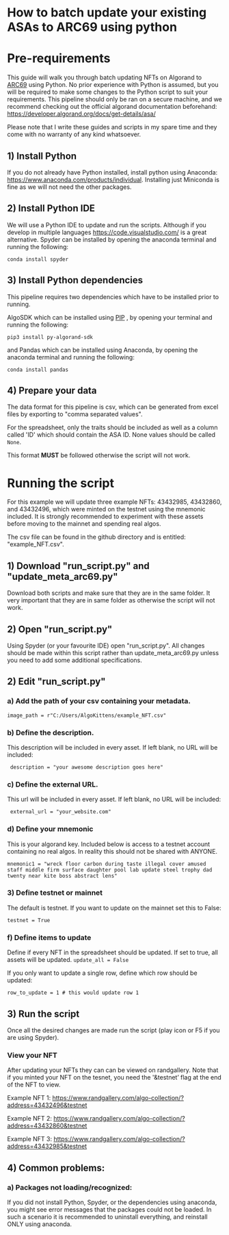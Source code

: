
# How to batch update your existing ASAs to ARC69 using python

# Pre-requirements
This guide will walk you through batch updating NFTs on Algorand to [ARC69](https://github.com/algokittens/arc69) using Python. No prior experience with Python is assumed, but you will be required to make some changes to the Python script to suit your requirements.
This pipeline should only be ran on a secure machine, and we recommend checking out the official algorand documentation beforehand: https://developer.algorand.org/docs/get-details/asa/

Please note that I write these guides and scripts in my spare time and they come with no warranty of any kind whatsoever.  

## 1) Install Python

If you do not already have Python installed, install python using Anaconda: https://www.anaconda.com/products/individual. Installing just Miniconda is fine as we will not need the other packages.

## 2) Install Python IDE
We will use a Python IDE to update and run the scripts. Although if you develop in multiple languages https://code.visualstudio.com/ is a great alternative. 
Spyder can be installed by opening the anaconda terminal and running the following:

```conda install spyder```


## 3) Install Python dependencies

This pipeline requires two dependencies which have to be installed prior to running.

AlgoSDK which can be installed using [PIP](https://pypi.org/) , by opening your terminal and running the following:

```pip3 install py-algorand-sdk```

and Pandas which can be installed using Anaconda, by opening the anaconda terminal and running the following:

```conda install pandas```


## 4) Prepare your data

The data format for this pipeline is csv, which can be generated from excel files by exporting to "comma separated values".

For the spreadsheet, only the traits should be included as well as a column called 'ID' which should contain the ASA ID. None values should be called ```None```.

This format **MUST** be followed otherwise the script will not work. 


# Running the script

For this example we will update three example NFTs: 43432985, 43432860, and 43432496, which were minted on the testnet using the mnemonic included. It is strongly recommended to experiment with these assets before moving to the mainnet and spending real algos.

The csv file can be found in the github directory and is entitled: "example_NFT.csv".

## 1) Download "run_script.py" and "update_meta_arc69.py"

Download both scripts and make sure that they are in the same folder. It very important that they are in same folder as otherwise the script will not work.

## 2) Open "run_script.py"

Using Spyder (or your favourite IDE) open "run_script.py". All changes should be made within this script rather than update_meta_arc69.py unless you need to add some additional specifications.

## 2) Edit "run_script.py"

### a) Add the path of your csv containing your metadata.

``` image_path = r"C:/Users/AlgoKittens/example_NFT.csv" ```

### b) Define the description.
This description will be included in every asset. If left blank, no URL will be included:

``` description = "your awesome description goes here"```

### c) Define the external URL.
This url will be included in every asset. If left blank, no URL will be included:

``` external_url = "your_website.com"```

### d) Define your mnemonic 
This is your algorand key. Included below is access to a testnet account containing no real algos. In reality this should not be shared with ANYONE.

```mnemonic1 = "wreck floor carbon during taste illegal cover amused staff middle firm surface daughter pool lab update steel trophy dad twenty near kite boss abstract lens" ```

### 3) Define testnet or mainnet
The default is testnet. If you want to update on the mainnet set this to False:

```testnet = True```

### f) Define items to update

Define if every NFT in the spreadsheet should be updated. If set to true, all assets will be updated.
```update_all = False```

If you only want to update a single row, define which row should be updated:

```row_to_update = 1 # this would update row 1```


## 3) Run the script

Once all the desired changes are made run the script (play icon or F5 if you are using Spyder).


### View your NFT

After updating your NFTs they can can be viewed on randgallery. Note that if you minted your NFT on the tesnet, you need the '&testnet’ flag at the end of the NFT to view.

Example NFT 1:
https://www.randgallery.com/algo-collection/?address=43432496&testnet

Example NFT 2:
https://www.randgallery.com/algo-collection/?address=43432860&testnet

Example NFT 3:
https://www.randgallery.com/algo-collection/?address=43432985&testnet



## 4) Common problems:

### a) Packages not loading/recognized:

If you did not install Python, Spyder, or the dependencies using anaconda, you might see error messages that the packages could not be loaded. In such a scenario it is recommended to uninstall everything, and reinstall ONLY using anaconda.
